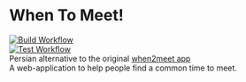 # When To Meet!
[![Build Workflow](https://github.com/emranbm/whentomeet/workflows/Build/badge.svg?branch=master)](https://github.com/emranbm/whentomeet/actions/workflows/build.yml)  
[![Test Workflow](https://github.com/emranbm/whentomeet/workflows/Test/badge.svg?branch=master)](https://github.com/emranbm/whentomeet/actions/workflows/test.yml)  
Persian alternative to the original [when2meet app](https://when2meet.com)  
A web-application to help people find a common time to meet.  
